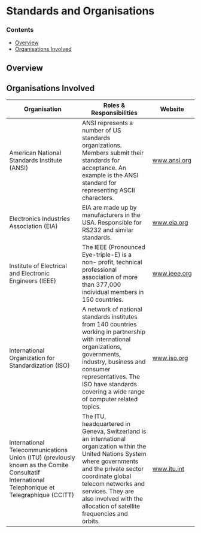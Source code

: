 # Standards and Organisations
<!--TOC_START-->
### Contents
- [Overview](#overview)
- [Organisations Involved](#organisations-involved)

<!--TOC_END-->
## Overview

## Organisations Involved
| Organisation | Roles & Responsibilities | Website |
|--------------|--------------------------|---------|
American National Standards Institute (ANSI) | ANSI represents a number of US standards organizations. Members submit their standards for acceptance. An example is the ANSI standard for representing ASCII characters. | www.ansi.org |
| Electronics Industries Association (EIA) | EIA are made up by manufacturers in the USA. Responsible for RS232 and similar standards. | www.eia.org |
| Institute of Electrical and Electronic Engineers (IEEE) | The IEEE (Pronounced Eye-triple-E) is a non- profit, technical professional association of more than 377,000 individual members in 150 countries. | www.ieee.org |
| International Organization for Standardization (ISO)| A network of national standards institutes from 140 countries working in partnership with international organizations, governments, industry, business and consumer representatives. The ISO have standards covering a wide range of computer related topics. | www.iso.org |
| International Telecommunications Union (ITU) (previously known as the Comite Consultatif International Telephonique et Telegraphique (CCITT) | The ITU, headquartered in Geneva, Switzerland is an international organization within the United Nations System where governments and the private sector coordinate global telecom networks and services. They are also involved with the allocation of satellite frequencies and orbits. | www.itu.int |
